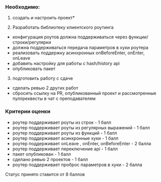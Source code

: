 ### Необходимо:

1. создать и настроить проект\*

2. Разработать библиотеку клиентского роутинга

- конфигурация роутов должна поддерживаться через функции/строки/регулярки
- должна поддерживаться передача параметров в хуки роутера
- реализовать поддержку асинхронных onBeforeEnter, onEnter, onLeave
- добавить настройку для работы с hash/history api
- опубликовать пакет

3. подготовить работу с сдаче

- сделать ревью 2 других работ
- сбросить ссылку на PR, опубликованный проект и рассмотренные пуллреквесты в чат с преподавателем

### Критерии оценки

- роутер поддерживает роуты из строк - 1 балл
- роутер поддерживает роуты из регулярных выражений - 1 балл
- роутер поддерживает роуты из функций - 1 балл
- роутер поддерживает асинхронные хуки - 1 балл
- роутер поддерживает onLeave , onEnter, onBeforeEnter - 2 балла
- роутер поддерживает переключение api - 1 балл
- пакет опубликован - 1 балл
- сделано ревью 2 проектов - 1 балл
- роутер поддерживает проброс параметров в хуки - 2 балла

Статус принято ставится от 8 баллов
